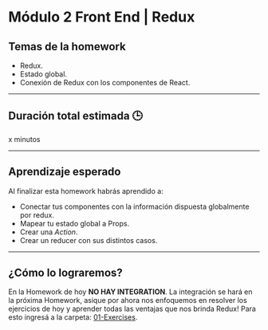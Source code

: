 # Módulo 2 Front End | Redux

## Temas de la homework

-  Redux.
-  Estado global.
-  Conexión de Redux con los componentes de React.

---

## Duración total estimada 🕒

x minutos

---

## Aprendizaje esperado

Al finalizar esta homework habrás aprendido a:

-  Conectar tus componentes con la información dispuesta globalmente por redux.
-  Mapear tu estado global a Props.
-  Crear una _Action_.
-  Crear un reducer con sus distintos casos.

---

## ¿Cómo lo lograremos?

En la Homework de hoy **NO HAY INTEGRATION**. La integración se hará en la próxima Homework, asique por ahora nos enfoquemos en resolver los ejercicios de hoy y aprender todas las ventajas que nos brinda Redux! Para esto ingresá a la carpeta: [01-Exercises](./01%20-%20Exercises/README.md).
